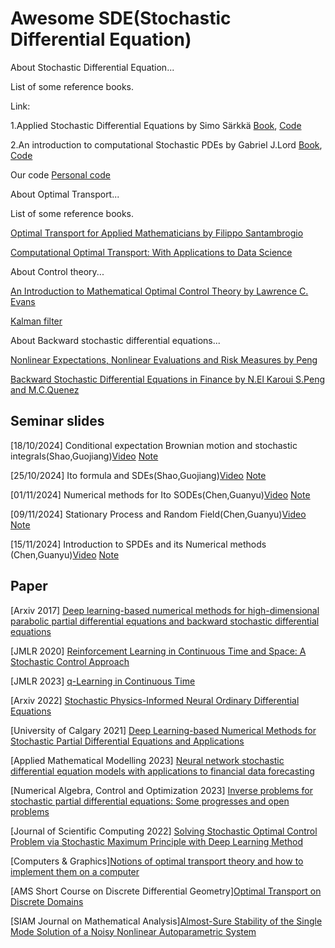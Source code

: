 # Awesome SDE(Stochastic Differential Equation)
About Stochastic Differential Equation...

List of some reference books.

Link:

1.Applied Stochastic Differential Equations by Simo Särkkä
[Book](./Applied%20stochastic%20differential%20equations%20(Saarkk,%20Simo%20Solin,%20Arno).pdf), [Code](https://github.com/AaltoML/SDE)

2.An introduction to computational Stochastic PDEs by Gabriel J.Lord 
[Book](./Introduction%20to%20stochastic%20calculus%20with%20application_Kelbaner.pdf), [Code](./PICSPDE-PICSPDE/)

Our code [Personal code](https://github.com/Zebrainy-cgy/learnSDE)

About Optimal Transport...

List of some reference books.

[Optimal Transport for Applied Mathematicians by Filippo Santambrogio](https://link.springer.com/book/10.1007/978-3-319-20828-2)

[Computational Optimal Transport: With Applications to Data Science](https://ieeexplore.ieee.org/document/8641476)

About Control theory...

[An Introduction to Mathematical Optimal Control Theory by Lawrence C. Evans](https://math.berkeley.edu/~evans/control.course.pdf)

[Kalman filter](https://en.wikipedia.org/wiki/Kalman_filter#)

About Backward stochastic differential equations...

[Nonlinear Expectations, Nonlinear Evaluations and Risk Measures by Peng](https://link.springer.com/content/pdf/10.1007/978-3-540-44644-6_4.pdf)

[Backward Stochastic Differential Equations in Finance by N.El Karoui S.Peng and M.C.Quenez](https://onlinelibrary.wiley.com/doi/abs/10.1111/1467-9965.00022)

## Seminar slides
[18/10/2024] Conditional expectation Brownian motion and stochastic integrals(Shao,Guojiang)[Video](https://www.bilibili.com/video/BV1KKCmY4E55/?spm_id_from=333.999.0.0&vd_source=4bc987028313212ccd814d6c4d888423) [Note](./Notes/Shao_Class_A%20First%20Course%20Of%20Sde.pdf)

[25/10/2024] Ito formula and SDEs(Shao,Guojiang)[Video](https://www.bilibili.com/video/BV15myXYoEdY/?spm_id_from=333.1007.top_right_bar_window_history.content.click&vd_source=4bc987028313212ccd814d6c4d888423) [Note](./Notes/Shao-Class-Second%20Course%20Of%20Sde.pdf)

[01/11/2024] Numerical methods for Ito SODEs(Chen,Guanyu)[Video](https://www.bilibili.com/video/BV1JUSdYpEAs/?spm_id_from=333.999.0.0&vd_source=4bc987028313212ccd814d6c4d888423) 
[Note](./Notes/3_Guanyu_class_note.pdf)

[09/11/2024] Stationary Process and Random Field(Chen,Guanyu)[Video](https://www.bilibili.com/video/BV1anDzY8EKU/?spm_id_from=333.880.my_history.page.click&vd_source=4bc987028313212ccd814d6c4d888423) 
[Note](./Notes/4_Guanyu_class_note.pdf)

[15/11/2024] Introduction to SPDEs and its Numerical methods (Chen,Guanyu)[Video](https://www.bilibili.com/video/BV14fmZYvEpE/?spm_id_from=333.999.0.0&vd_source=4bc987028313212ccd814d6c4d888423) 
[Note](./Notes/5_Guanyu_note.pdf)
## Paper

[Arxiv 2017] [Deep learning-based numerical methods for high-dimensional parabolic partial differential equations and backward stochastic differential equations](https://arxiv.org/pdf/1706.04702)

[JMLR 2020] [Reinforcement Learning in Continuous Time and Space: A Stochastic Control Approach](https://www.jmlr.org/papers/volume21/19-144/19-144.pdf)

[JMLR 2023] [q-Learning in Continuous Time](https://www.jmlr.org/papers/volume24/22-0755/22-0755.pdf)

[Arxiv 2022] [Stochastic Physics-Informed Neural Ordinary Differential Equations](https://arxiv.org/pdf/2109.01621)

[University of Calgary 2021] [Deep Learning-based Numerical Methods for Stochastic Partial Differential Equations and Applications](https://prism.ucalgary.ca/server/api/core/bitstreams/b7211227-7bce-4b1a-81d4-80a35c37c680/content)

[Applied Mathematical Modelling 2023] [Neural network stochastic differential equation models with applications to financial data forecasting](https://www.sciencedirect.com/science/article/pii/S0307904X22005340)

[Numerical Algebra, Control and Optimization 2023] [Inverse problems for stochastic partial differential equations: Some progresses and open problems](https://www.aimsciences.org/article/doi/10.3934/naco.2023014)

[Journal of Scientific Computing 2022] [Solving Stochastic Optimal Control Problem via Stochastic Maximum Principle with Deep Learning Method](https://link.springer.com/article/10.1007/s10915-022-01979-5)

[Computers & Graphics][Notions of optimal transport theory and how to implement them on a computer](https://arxiv.org/pdf/1710.02634)

[AMS Short Course on Discrete Differential Geometry][Optimal Transport on Discrete Domains](https://people.csail.mit.edu/jsolomon/assets/optimal_transport.pdf)

[SIAM Journal on Mathematical Analysis][Almost-Sure Stability of the Single Mode Solution of a Noisy Nonlinear Autoparametric System](https://epubs.siam.org/doi/10.1137/23M1556502)
